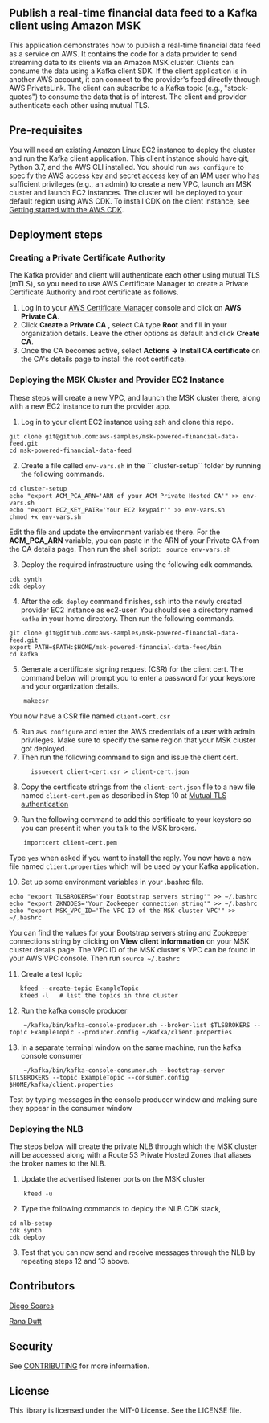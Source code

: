 ## Publish a real-time financial data feed to a Kafka client using Amazon MSK 

This application demonstrates how to publish a real-time financial data feed as a service on AWS. It contains the code for a data provider to send streaming data to its clients via an Amazon MSK cluster. Clients can consume the data using a Kafka client SDK. If the client application is in another AWS account, it can connect to the provider's feed directly through AWS PrivateLink. The client can subscribe to a Kafka topic (e.g., "stock-quotes") to consume the data that is of interest. The client and provider authenticate each other using mutual TLS.

## Pre-requisites
You will need an existing Amazon Linux EC2  instance to deploy the cluster and run the Kafka client application. This client instance should have git, Python 3.7, and the AWS CLI installed. You should run ```aws configure``` to specify the AWS access key and secret access key of an IAM user who has sufficient privileges (e.g., an admin) to create a new VPC, launch an MSK cluster and launch EC2 instances. The cluster will be deployed to your default region using AWS CDK. To install CDK on the client instance, see [Getting started with the AWS CDK](https://docs.aws.amazon.com/cdk/v2/guide/getting_started.html). 

## Deployment steps
### Creating a Private Certificate Authority 
The Kafka provider and client will authenticate each other using mutual TLS (mTLS), so you  need to use AWS Certificate Manager to create a Private Certificate Authority and root certificate as follows. 

1. Log in to your [AWS Certificate Manager](https://console.aws.amazon.com/acm) console and click on **AWS Private CA**. 
2. Click  **Create a Private CA** , select CA type **Root** and fill in your organization details. Leave the other options as default and click **Create CA**. 
3. Once the CA becomes active, select **Actions -> Install CA certificate** on the CA's details page to install the root certificate. 


### Deploying the MSK Cluster and  Provider EC2 Instance
These steps will create a new VPC, and launch the MSK cluster there, along with a new EC2 instance to run the provider app. 

1. Log in to your client EC2 instance using ssh and clone this repo. 
```
git clone git@github.com:aws-samples/msk-powered-financial-data-feed.git
cd msk-powered-financial-data-feed
``` 
2. Create a file called ```env-vars.sh``` in the ```cluster-setup`` folder by running the following commands. 
```
cd cluster-setup
echo "export ACM_PCA_ARN='ARN of your ACM Private Hosted CA'" >> env-vars.sh
echo "export EC2_KEY_PAIR='Your EC2 keypair'" >> env-vars.sh
chmod +x env-vars.sh
```
Edit the file and update the environment variables there. For the **ACM_PCA_ARN** variable, you can paste in the ARN of your Private CA from
the CA details page. Then run the shell script: ``` source env-vars.sh``` 

3. Deploy the required infrastructure using the following cdk commands. 
```
cdk synth
cdk deploy
```
4. After the ```cdk deploy``` command finishes, ssh into the newly created provider EC2 instance as ec2-user. You should see a directory named ```kafka``` in your home directory. Then run the following commands.

```
git clone git@github.com:aws-samples/msk-powered-financial-data-feed.git
export PATH=$PATH:$HOME/msk-powered-financial-data-feed/bin 
cd kafka
```
5. Generate a certificate signing request (CSR) for the client cert.  The command below will prompt you to enter a password for your keystore and your organization details. 
```
    makecsr
```
You now have a CSR file named ```client-cert.csr```

6. Run ```aws configure``` and enter the AWS credentials of a user with admin privileges. Make sure to specify the same region that your MSK cluster got deployed. 
7. Then run the following command to sign and issue the client cert.
```
      issuecert client-cert.csr > client-cert.json 
```
8. Copy the certificate strings from the ```client-cert.json``` file to a new file named ```client-cert.pem``` as described in Step 10 at [Mutual TLS authentication](https://docs.aws.amazon.com/msk/latest/developerguide/msk-authentication.html) 

9. Run the following command to add this certificate to your keystore so you can present it when you talk to the MSK brokers.
```
    importcert client-cert.pem
```
   Type ```yes``` when asked if you want to install the reply. You now have a new file named ```client.properties``` which will be used by your Kafka application. 

10. Set up some environment variables in your .bashrc file. 
```
echo "export TLSBROKERS='Your Bootstrap servers string'" >> ~/.bashrc
echo "export ZKNODES='Your Zookeeper connection string'" >> ~/.bashrc 
echo "export MSK_VPC_ID='The VPC ID of the MSK cluster VPC'" >> ~/,bashrc
```
You can find the values for your Bootstrap servers string and Zookeeper connections string by clicking on **View client informnation**  on your MSK cluster details page. The VPC ID of the MSK cluster's VPC can be found in your AWS VPC console. Then  run ```source ~/.bashrc```

11. Create a test topic

```
   kfeed --create-topic ExampleTopic 
   kfeed -l   # list the topics in thne cluster 
```

12. Run the kafka console producer
```
    ~/kafka/bin/kafka-console-producer.sh --broker-list $TLSBROKERS --topic ExampleTopic --producer.config ~/kafka/client.properties
```

13. In a separate terminal window on the same machine, run the kafka console consumer 
```
    ~/kafka/bin/kafka-console-consumer.sh --bootstrap-server $TLSBROKERS --topic ExampleTopic --consumer.config $HOME/kafka/client.properties
```
Test by typing messages in the console producer window and making sure they appear in the consumer window


### Deploying the NLB 
The steps below will create the private NLB through which the MSK cluster will be accessed along with a Route 53 Private Hosted Zones that aliases the broker names to the NLB.

1. Update the advertised listener ports on the MSK cluster
```
    kfeed -u
```

2. Type the following commands to deploy the NLB CDK stack,
```
cd nlb-setup
cdk synth
cdk deploy
```

3. Test that you can now send and receive messages through the NLB by repeating steps 12 and 13 above.



## Contributors

[Diego Soares](https://www.linkedin.com/in/diegogsoares/)

[Rana Dutt](https://www.linkedin.com/in/ranadutt/)

## Security

See [CONTRIBUTING](CONTRIBUTING.md#security-issue-notifications) for more information.

## License

This library is licensed under the MIT-0 License. See the LICENSE file.

